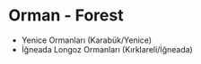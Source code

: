# Orman - Forest
  - Yenice Ormanları (Karabük/Yenice)
  - İğneada Longoz Ormanları (Kırklareli/İğneada)